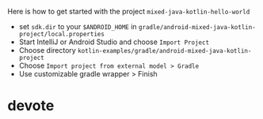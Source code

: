 
Here is how to get started with the project `mixed-java-kotlin-hello-world`

- set `sdk.dir` to your `$ANDROID_HOME` in `gradle/android-mixed-java-kotlin-project/local.properties`
- Start IntelliJ or Android Studio and choose `Import Project` 
- Choose directory `kotlin-examples/gradle/android-mixed-java-kotlin-project`
- Choose `Import project from external model > Gradle`
- Use customizable gradle wrapper > Finish




# devote
